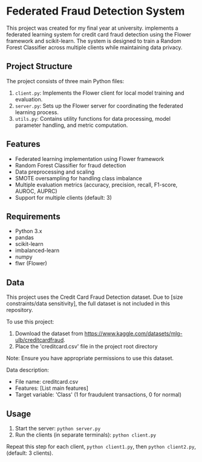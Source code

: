 # Federated Fraud Detection System

This project was created for my final year at university. implements a federated learning system for credit card fraud detection using the Flower framework and scikit-learn. The system is designed to train a Random Forest Classifier across multiple clients while maintaining data privacy.
## Project Structure
The project consists of three main Python files:

1. `client.py`: Implements the Flower client for local model training and evaluation.
2. `server.py`: Sets up the Flower server for coordinating the federated learning process.
3. `utils.py`: Contains utility functions for data processing, model parameter handling, and metric computation.

## Features

- Federated learning implementation using Flower framework
- Random Forest Classifier for fraud detection
- Data preprocessing and scaling
- SMOTE oversampling for handling class imbalance
- Multiple evaluation metrics (accuracy, precision, recall, F1-score, AUROC, AUPRC)
- Support for multiple clients (default: 3)

## Requirements

- Python 3.x
- pandas
- scikit-learn
- imbalanced-learn
- numpy
- flwr (Flower)

## Data

This project uses the Credit Card Fraud Detection dataset. Due to [size constraints/data sensitivity], the full dataset is not included in this repository. 

To use this project:
1. Download the dataset from https://www.kaggle.com/datasets/mlg-ulb/creditcardfraud.
2. Place the 'creditcard.csv' file in the project root directory

Note: Ensure you have appropriate permissions to use this dataset.

Data description:
- File name: creditcard.csv
- Features: [List main features]
- Target variable: 'Class' (1 for fraudulent transactions, 0 for normal)
## Usage

1. Start the server:
   ```python server.py```
2. Run the clients (in separate terminals):
   ```python client.py```

Repeat this step for each client, ```python client1.py```, then ```python client2.py```, (default: 3 clients).
